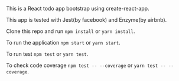 This is a React todo app bootstrap using create-react-app.

This app is tested with Jest(by facebook) and Enzyme(by airbnb).

Clone this repo and run `npm install` or `yarn install`.

To run the application `npm start` or `yarn start`.

To run test `npm test` or `yarn test`.

To check  code coverage `npm test -- --coverage` or `yarn test -- --coverage`.
